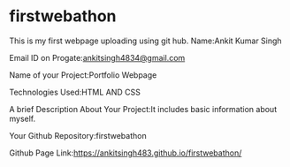 # firstwebathon
This is my first webpage uploading using git hub.
Name:Ankit Kumar Singh

Email ID on Progate:ankitsingh4834@gmail.com

Name of your Project:Portfolio Webpage

Technologies Used:HTML AND CSS

A brief Description About Your Project:It includes basic information about myself. 

Your Github Repository:firstwebathon

Github Page Link:https://ankitsingh483.github.io/firstwebathon/ 


